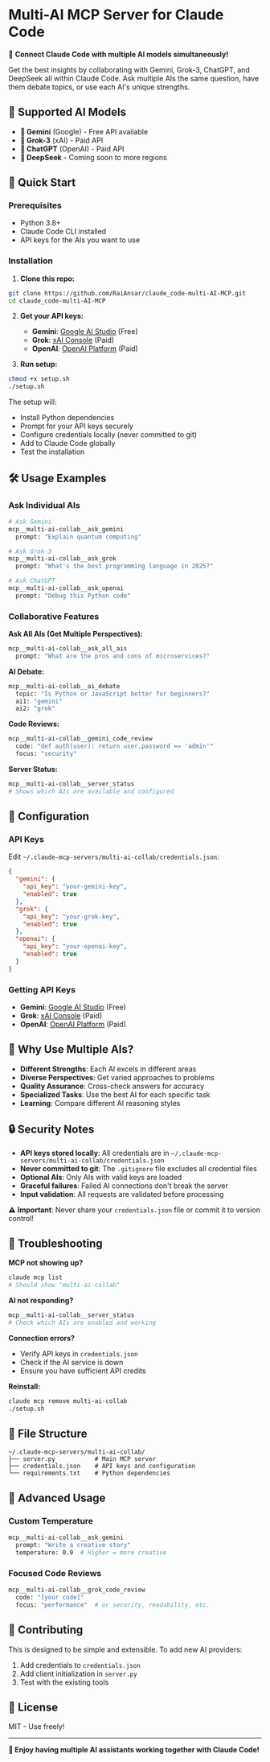 # Multi-AI MCP Server for Claude Code

🚀 **Connect Claude Code with multiple AI models simultaneously!**

Get the best insights by collaborating with Gemini, Grok-3, ChatGPT, and DeepSeek all within Claude Code. Ask multiple AIs the same question, have them debate topics, or use each AI's unique strengths.

## 🤖 Supported AI Models

- **🧠 Gemini** (Google) - Free API available
- **🚀 Grok-3** (xAI) - Paid API  
- **💬 ChatGPT** (OpenAI) - Paid API
- **🔮 DeepSeek** - Coming soon to more regions

## 🚀 Quick Start

### Prerequisites
- Python 3.8+
- Claude Code CLI installed
- API keys for the AIs you want to use

### Installation

1. **Clone this repo:**
```bash
git clone https://github.com/RaiAnsar/claude_code-multi-AI-MCP.git
cd claude_code-multi-AI-MCP
```

2. **Get your API keys:**
   - **Gemini**: [Google AI Studio](https://aistudio.google.com/apikey) (Free)
   - **Grok**: [xAI Console](https://console.x.ai/) (Paid)  
   - **OpenAI**: [OpenAI Platform](https://platform.openai.com/api-keys) (Paid)

3. **Run setup:**
```bash
chmod +x setup.sh
./setup.sh
```

The setup will:
- Install Python dependencies  
- Prompt for your API keys securely
- Configure credentials locally (never committed to git)
- Add to Claude Code globally
- Test the installation

## 🛠️ Usage Examples

### Ask Individual AIs
```bash
# Ask Gemini
mcp__multi-ai-collab__ask_gemini
  prompt: "Explain quantum computing"

# Ask Grok-3 
mcp__multi-ai-collab__ask_grok
  prompt: "What's the best programming language in 2025?"

# Ask ChatGPT
mcp__multi-ai-collab__ask_openai
  prompt: "Debug this Python code"
```

### Collaborative Features

**Ask All AIs (Get Multiple Perspectives):**
```bash
mcp__multi-ai-collab__ask_all_ais
  prompt: "What are the pros and cons of microservices?"
```

**AI Debate:**
```bash
mcp__multi-ai-collab__ai_debate
  topic: "Is Python or JavaScript better for beginners?"
  ai1: "gemini"
  ai2: "grok"
```

**Code Reviews:**
```bash
mcp__multi-ai-collab__gemini_code_review
  code: "def auth(user): return user.password == 'admin'"
  focus: "security"
```

**Server Status:**
```bash
mcp__multi-ai-collab__server_status
# Shows which AIs are available and configured
```

## 🔧 Configuration

### API Keys
Edit `~/.claude-mcp-servers/multi-ai-collab/credentials.json`:

```json
{
  "gemini": {
    "api_key": "your-gemini-key",
    "enabled": true
  },
  "grok": {
    "api_key": "your-grok-key", 
    "enabled": true
  },
  "openai": {
    "api_key": "your-openai-key",
    "enabled": true
  }
}
```

### Getting API Keys
- **Gemini**: [Google AI Studio](https://aistudio.google.com/apikey) (Free)
- **Grok**: [xAI Console](https://console.x.ai/) (Paid)
- **OpenAI**: [OpenAI Platform](https://platform.openai.com/api-keys) (Paid)

## 🌟 Why Use Multiple AIs?

- **Different Strengths**: Each AI excels in different areas
- **Diverse Perspectives**: Get varied approaches to problems
- **Quality Assurance**: Cross-check answers for accuracy
- **Specialized Tasks**: Use the best AI for each specific task
- **Learning**: Compare different AI reasoning styles

## 🔒 Security Notes

- **API keys stored locally**: All credentials are in `~/.claude-mcp-servers/multi-ai-collab/credentials.json`
- **Never committed to git**: The `.gitignore` file excludes all credential files
- **Optional AIs**: Only AIs with valid keys are loaded
- **Graceful failures**: Failed AI connections don't break the server
- **Input validation**: All requests are validated before processing

⚠️ **Important**: Never share your `credentials.json` file or commit it to version control!

## 🐛 Troubleshooting

**MCP not showing up?**
```bash
claude mcp list
# Should show "multi-ai-collab"
```

**AI not responding?**
```bash
mcp__multi-ai-collab__server_status
# Check which AIs are enabled and working
```

**Connection errors?**
- Verify API keys in `credentials.json`
- Check if the AI service is down
- Ensure you have sufficient API credits

**Reinstall:**
```bash
claude mcp remove multi-ai-collab
./setup.sh
```

## 📁 File Structure

```
~/.claude-mcp-servers/multi-ai-collab/
├── server.py           # Main MCP server
├── credentials.json    # API keys and configuration
└── requirements.txt    # Python dependencies
```

## 🚀 Advanced Usage

### Custom Temperature
```bash
mcp__multi-ai-collab__ask_gemini
  prompt: "Write a creative story"
  temperature: 0.9  # Higher = more creative
```

### Focused Code Reviews
```bash
mcp__multi-ai-collab__grok_code_review
  code: "[your code]"
  focus: "performance"  # or security, readability, etc.
```

## 🤝 Contributing

This is designed to be simple and extensible. To add new AI providers:

1. Add credentials to `credentials.json`
2. Add client initialization in `server.py`
3. Test with the existing tools

## 📜 License

MIT - Use freely!

---

**🎉 Enjoy having multiple AI assistants working together with Claude Code!**